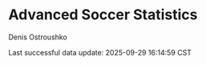 # Advanced Soccer Statistics
Denis Ostroushko

<!-- gfm -->

Last successful data update: 2025-09-29 16:14:59 CST
